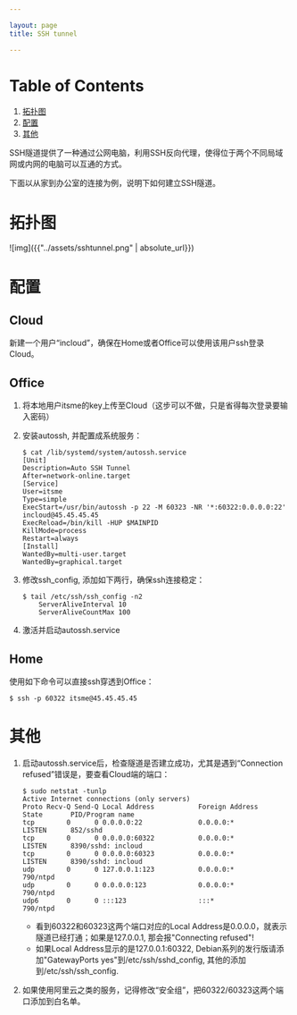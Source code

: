 ```yaml
---

layout: page
title: SSH tunnel

---
```



# Table of Contents

1.  [拓扑图](#orgff1a873)
2.  [配置](#org948265a)
3.  [其他](#org771a324)

SSH隧道提供了一种通过公网电脑，利用SSH反向代理，使得位于两个不同局域网或内网的电脑可以互通的方式。

下面以从家到办公室的连接为例，说明下如何建立SSH隧道。


<a id="orgff1a873"></a>

# 拓扑图

![img]({{"../assets/sshtunnel.png" | absolute_url}})


<a id="org948265a"></a>

# 配置


## Cloud

新建一个用户“incloud”，确保在Home或者Office可以使用该用户ssh登录Cloud。


## Office

1.  将本地用户itsme的key上传至Cloud（这步可以不做，只是省得每次登录要输入密码）
2.  安装autossh, 并配置成系统服务：

        $ cat /lib/systemd/system/autossh.service
        [Unit]
        Description=Auto SSH Tunnel
        After=network-online.target
        [Service]
        User=itsme
        Type=simple
        ExecStart=/usr/bin/autossh -p 22 -M 60323 -NR '*:60322:0.0.0.0:22' incloud@45.45.45.45
        ExecReload=/bin/kill -HUP $MAINPID
        KillMode=process
        Restart=always
        [Install]
        WantedBy=multi-user.target
        WantedBy=graphical.target
3.  修改ssh\_config, 添加如下两行，确保ssh连接稳定：

        $ tail /etc/ssh/ssh_config -n2
            ServerAliveInterval 10
            ServerAliveCountMax 100
4.  激活并启动autossh.service


## Home

使用如下命令可以直接ssh穿透到Office：

    $ ssh -p 60322 itsme@45.45.45.45


<a id="org771a324"></a>

# 其他

1.  启动autossh.service后，检查隧道是否建立成功，尤其是遇到“Connection refused”错误是，要查看Cloud端的端口：

        $ sudo netstat -tunlp
        Active Internet connections (only servers)
        Proto Recv-Q Send-Q Local Address           Foreign Address         State       PID/Program name
        tcp        0      0 0.0.0.0:22              0.0.0.0:*               LISTEN      852/sshd
        tcp        0      0 0.0.0.0:60322           0.0.0.0:*               LISTEN      8390/sshd: incloud
        tcp        0      0 0.0.0.0:60323           0.0.0.0:*               LISTEN      8390/sshd: incloud
        udp        0      0 127.0.0.1:123           0.0.0.0:*                           790/ntpd
        udp        0      0 0.0.0.0:123             0.0.0.0:*                           790/ntpd
        udp6       0      0 :::123                  :::*                                790/ntpd

    -   看到60322和60323这两个端口对应的Local Address是0.0.0.0，就表示隧道已经打通；如果是127.0.0.1, 那会报"Connecting refused"!
    -   如果Local Address显示的是127.0.0.1:60322, Debian系列的发行版请添加"GatewayPorts yes"到/etc/ssh/sshd\_config, 其他的添加到/etc/ssh/ssh\_config.
2.  如果使用阿里云之类的服务，记得修改“安全组”，把60322/60323这两个端口添加到白名单。
